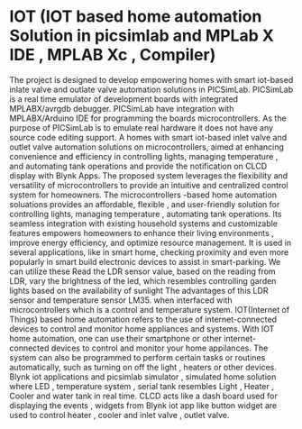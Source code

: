 # IOT (IOT based home automation Solution in picsimlab and MPLab X IDE , MPLAB Xc , Compiler)
The project is designed to develop empowering homes with smart iot-based inlate valve 
and outlate valve automation solutions in PICSimLab. PICSimLab is a real time emulator of 
development boards with integrated MPLABX/avrgdb debugger. PICSimLab have 
integration with MPLABX/Arduino IDE for programming the boards microcontrollers. As the 
purpose of PICSimLab is to emulate real hardware it does not have any source code editing 
support. 
A homes with smart iot-based inlet valve and outlet valve automation solutions on 
microcontrollers, aimed at enhancing convenience and efficiency in controlling lights, 
managing temperature , and automating tank operations and provide the notification on 
CLCD display with Blynk Apps. The proposed system leverages the flexibility and versatility 
of microcontrollers to provide an intuitive and centralized control system for homeowners. 
The microcontrollers -based home automation soluations provides an affordable, flexible , 
and user-friendly solution for controlling lights, managing temperature , automating tank 
operations. Its seamless integration with existing household systems and customizable 
features empowers homeowners to enhance their living environments , improve energy 
efficiency, and optimize resource management. 
It is used in several applications, like in smart home, checking proximity and even more 
popularly in smart build electronic devices to assist in smart-parking. We can utilize these 
Read the LDR sensor value, based on the reading from LDR, vary the brightness of the led, 
which resembles controlling garden lights based on the availability of sunlight The 
advantages of this LDR sensor and temperature sensor LM35. when interfaced with 
microcontrollers which is a control and temperature system. 
IOT(Internet of Things) based home automation refers to the use of internet-connected 
devices to control and monitor home appliances and systems. With IOT home automation, 
one can use their smartphone or other internet-connected devices to control and monitor 
your home appilances. The system can also be programmed to perform certain tasks or 
routines automatically, such as turning on off the light , heaters or other devices. 
Blynk iot applications and picsimlab simulator , simulated home solution where LED , 
temperature system , serial tank resembles Light , Heater , Cooler and water tank in real 
time. CLCD acts like a dash board used for displaying the events , widgets from Blynk iot 
app like button widget are used to control heater , cooler and inlet valve , outlet valve. 
